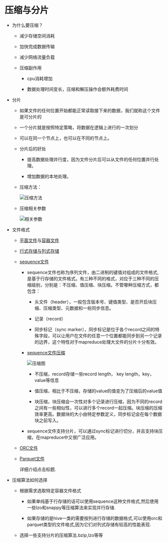 # 压缩与分片

- 为什么要压缩？
    
    - 减少存储空间消耗

    - 加快完成数据传输

    -  减少网络流量负载

    - 压缩副作用

        - cpu消耗增加

        - 数据处理时间变长，压缩和解压操作会额外耗费时间


- 分片

    - 如果文件的任何位置开始都能正常读取接下来的数据，我们就称这个文件是可分片的

    - 一个分片就是按照特定策略，将数据在逻辑上进行的一次划分

    - 可以在同一个节点上，也可以在不同的节点上。

    - 分片后的好处
        
        - 提高数据处理并行度，因为文件分片后可以从文件的任何位置并行处理。

        - 增加数据的本地处理。

    - 压缩方法：

        ![压缩方法][1]

    - 压缩相关参数

        ![相关参数][2]

- 文件格式

    - [平面文件][3]与[容器文件][4]

    - [行式存储与列式存储][5]

    - [sequence文件][6]
        
        - sequence文件也称为序列文件，由二进制的键值对组成的文件格式,是基于行存储的文件格式。有三种不同的格式，对应于三种不同的压缩级别，分别是：不压缩、值压缩、块压缩。不管哪种压缩方式，都包含：
            
            - 头文件（header），一般包含版本号、键值类型、是否开启块压缩、压缩类型、元数据和一些同步信息。

            - 记录（record）

            - 同步标记（sync marker），同步标记是位于各个record之间的特殊字段，可以让用户在文件的任意一个位置都能同步到另一个记录的边界，这个特性对于mapreduce处理大文件的分片十分有效。

        - [sequence文件压缩][7]

            ![压缩图][8]

            - 不压缩，record存储一些record length， key length，key， value等信息

            - 值压缩，相比于不压缩，存储的value的值变为了压缩后的value值

            - 块压缩，块压缩会一次性对多个记录进行压缩，因为不同的record之间有一些相似性，可以进行多个record一起压缩。块压缩的压缩效率更高。数据块的大小由特定参数定义，同步标记会在每个数据块之前写入。

        - sequence文件支持分片，可以通过sync标记进行切分，并且支持块压缩，在mapreduce中又很广泛应用。


    - [ORC文件][9]

        

    - [Parquet文件][10]

        详细介绍点击标题.

- 压缩算法如何选择

    - 根据需求选取特定容器文件格式

        - 如果单纯基于行存储的话可以使用sequence这种文件格式,然后使用一些lzo和snappy等压缩算法来实现并行存储.

        - 如果存储的是hive一类的需要按列进行存储的数据格式,可以使用orc和parquet类型的文件格式,因为它们对列式存储有较高的性能表现.

    - 选择一些支持分片的压缩算法.bzip,lzo等等

[1]: https://github.com/jiaoqiyuan/163-bigdate-note/raw/master/%E6%95%B0%E6%8D%AE%E5%AD%98%E5%82%A8%EF%BC%9AHDFS/img/%E5%8E%8B%E7%BC%A9%E6%96%B9%E6%B3%95.png
[2]: https://github.com/jiaoqiyuan/163-bigdate-note/raw/master/%E6%95%B0%E6%8D%AE%E5%AD%98%E5%82%A8%EF%BC%9AHDFS/img/%E5%BC%80%E5%90%AF%E5%8E%8B%E7%BC%A9%E7%9B%B8%E5%85%B3%E5%8F%82%E6%95%B0.png
[3]: https://baike.baidu.com/item/%E5%B9%B3%E9%9D%A2%E6%96%87%E4%BB%B6
[4]: https://baike.baidu.com/item/%E5%AE%B9%E5%99%A8%E6%A0%BC%E5%BC%8F%E6%96%87%E4%BB%B6
[5]: https://www.ibm.com/developerworks/community/blogs/IBMi/entry/database?lang=en
[6]: https://blog.csdn.net/lskyne/article/details/9185735
[7]: http://www.10tiao.com/html/519/201608/2660384349/1.html
[8]: https://github.com/jiaoqiyuan/163-bigdate-note/raw/master/%E6%95%B0%E6%8D%AE%E5%AD%98%E5%82%A8%EF%BC%9AHDFS/img/Sequenc%E6%96%87%E4%BB%B6%E5%8E%8B%E7%BC%A9.png
[9]: https://www.cnblogs.com/ITtangtang/p/7677912.html
[10]: https://www.infoq.cn/article/in-depth-analysis-of-parquet-column-storage-format
